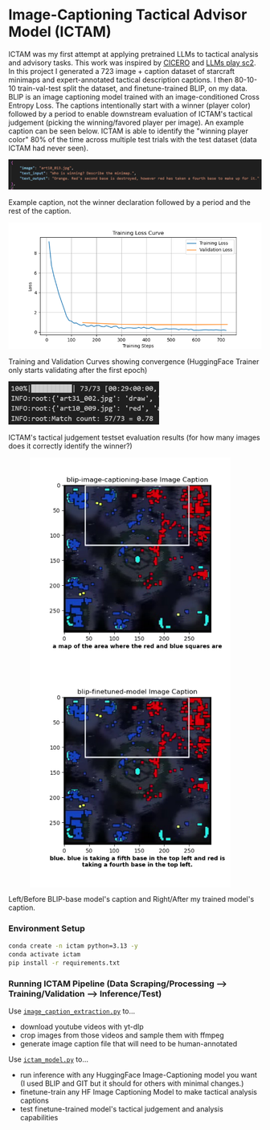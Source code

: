 # Image-Captioning Tactical Advisor Model (ICTAM)

ICTAM was my first attempt at applying pretrained LLMs to tactical analysis and advisory tasks. This work was inspired by [CICERO](https://www.science.org/doi/10.1126/science.ade9097) and [LLMs play sc2](https://arxiv.org/abs/2312.11865). In this project I generated a 723 image + caption dataset of starcraft minimaps and expert-annotated tactical description captions. I then 80-10-10 train-val-test split the dataset, and finetune-trained BLIP, on my data. BLIP is an image captioning model trained with an image-conditioned Cross Entropy Loss. The captions intentionally start with a winner (player color) followed by a period to enable downstream evaluation of ICTAM's tactical judgement (picking the winning/favored player per image). An example caption can be seen below. ICTAM is able to identify the "winning player color" 80% of the time across multiple test trials with the test dataset (data ICTAM had never seen).

<img src="example_caption.png" width="800" />
<p>Example caption, not the winner declaration followed by a period and the rest of the caption.</p>

<img src="TrainingLossCurve.png" width="600" />
<p>Training and Validation Curves showing convergence (HuggingFace Trainer only starts validating after the first epoch)</p>

<img src="ictam_eval.png" width="300" />
<p>ICTAM's tactical judgement testset evaluation results (for how many images does it correctly identify the winner?)</p>


<div style="text-align:center">
  <img src="blip-image-captioning-base_image_caption.png" width="400" style="vertical-align: top; margin-right:20px;" />
  <img src="blip-finetuned-model_image_caption.png" width="400" style="vertical-align: top; margin-right:20px;" />
</div>
<p>Left/Before BLIP-base model's caption and Right/After my trained model's caption.</p>


### Environment Setup
```bash
conda create -n ictam python=3.13 -y
conda activate ictam
pip install -r requirements.txt
```
### Running ICTAM Pipeline (Data Scraping/Processing --> Training/Validation --> Inference/Test)

Use [`image_caption_extraction.py`](./image_caption_extraction.py) to... 
- download youtube videos with yt-dlp
- crop images from those videos and sample them with ffmpeg
- generate image caption file that will need to be human-annotated

Use [`ictam_model.py`](./ictam_model.py) to...
- run inference with any HuggingFace Image-Captioning model you want (I used BLIP and GIT but it should for others with minimal changes.)
- finetune-train any HF Image Captioning Model to make tactical analysis captions
- test finetune-trained model's tactical judgement and analysis capabilities